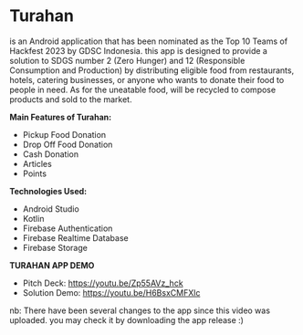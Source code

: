 # Turahan
is an Android application that has been nominated as the Top 10 Teams of Hackfest 2023 by GDSC Indonesia.
this app is designed to provide a solution to SDGS number 2 (Zero Hunger) and 12 (Responsible Consumption and Production)
by distributing eligible food from restaurants, hotels, catering businesses, or anyone who wants to donate their food
to people in need. As for the uneatable food, will be recycled to compose products and sold to the market.

**Main Features of Turahan:**
- Pickup Food Donation
- Drop Off Food Donation
- Cash Donation
- Articles
- Points

**Technologies Used:**
- Android Studio
- Kotlin
- Firebase Authentication
- Firebase Realtime Database
- Firebase Storage

**TURAHAN APP DEMO**
- Pitch Deck:
  https://youtu.be/Zp55AVz_hck
- Solution Demo:
  https://youtu.be/H6BsxCMFXlc

nb: There have been several changes to the app since this video was uploaded. you may check it by downloading the app release :)
